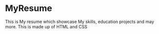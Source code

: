 # MyResume
This is My resume which showcase My skills, education projects and may more. This is made up of HTML and CSS
